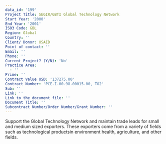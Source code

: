 ```yaml
---
data_id: '199'
Project Title: SEGIR/GBTI Global Technology Network
Start Year: '2000'
End Year: '2001'
ISO3 Code: GBL
Region: Global
Country: ''
Client/ Donor: USAID
Point of contact: ''
Email: ''
Phone: ''
Current Project? (Y/N): 'No'
Practice Area:
  - ''
Prime: ''
Contract Value USD: '137275.00'
Contract Number: 'PCE-I-00-98-00015-00, TO2'
Sub: ''
Link: ''
Link to the document file: ''
Document Title: ''
Subcontract Number/Order Number/Grant Number: ''
---
```

Support the Global Technology Network and maintain trade leads for small and medium sized exporters. These exporters come from a variety of fields such as technological productsin environment health, agriculture, and other fields.